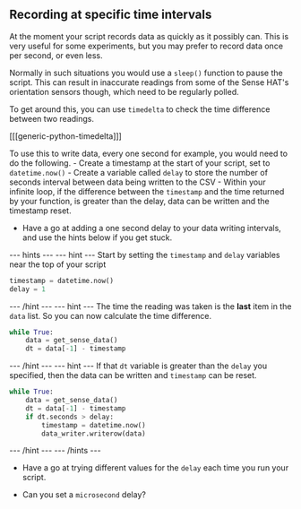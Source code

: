## Recording at specific time intervals

At the moment your script records data as quickly as it possibly can. This is very useful for some experiments, but you may prefer to record data once per second, or even less.

Normally in such situations you would use a `sleep()` function to pause the script. This can result in inaccurate readings from some of the Sense HAT's orientation sensors though, which need to be regularly polled.

To get around this, you can use `timedelta` to check the time difference between two readings.

[[[generic-python-timedelta]]]

To use this to write data, every one second for example, you would need to do the following.
	- Create a timestamp at the start of your script, set to `datetime.now()`
	- Create a variable called `delay` to store the number of seconds interval between data being written to the CSV
	- Within your infinite loop, if the difference between the `timestamp` and the time returned by your function, is greater than the delay, data can be written and the timestamp reset.
	
- Have a go at adding a one second delay to your data writing intervals, and use the hints below if you get stuck.

--- hints --- --- hint ---
Start by setting the `timestamp` and `delay` variables near the top of your script

```python
timestamp = datetime.now()
delay = 1
```
--- /hint --- --- hint ---
The time the reading was taken is the **last** item in the `data` list. So you can now calculate the time difference.

```python
while True:
	data = get_sense_data()
	dt = data[-1] - timestamp
```
--- /hint --- --- hint ---
If that `dt` variable is greater than the `delay` you specified, then the data can be written and `timestamp` can be reset.
```python
while True:
	data = get_sense_data()
	dt = data[-1] - timestamp
	if dt.seconds > delay:
		timestamp = datetime.now()
		data_writer.writerow(data)
```
--- /hint --- --- /hints ---

- Have a go at trying different values for the `delay` each time you run your script.

- Can you set a `microsecond` delay?
